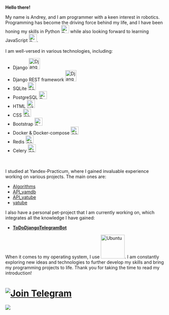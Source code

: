 <strong>Hello there!</strong>

My name is Andrey, and I am programmer with a keen interest in robotics. Programming has become the driving force behind my life, and I have been honing my skills in Python <img src="https://cdn.icon-icons.com/icons2/2415/PNG/512/python_original_logo_icon_146381.png" alt="Python" style="width:25px;"/> while also looking forward to learning JavaScript <img src="https://fuzeservers.ru/wp-content/uploads/8/0/e/80ec046c929af5dc31f38d6ce08ae6ce.png" alt="Python" style="width:25px;"/>.
</br>
</br>
I am well-versed in various technologies, including:
<ul>
  <li> Django  <img src="https://cdn.icon-icons.com/icons2/2415/PNG/512/django_plain_logo_icon_146558.png" alt="Django" style="width:35px;"/></li>
  <li> Django REST framework  <img src="https://www.django-rest-framework.org/img/logo.png" alt="Django REST" style="width:35px;"/></li>  
  <li> SQLite  <img src="https://cdn.icon-icons.com/icons2/9/PNG/256/sql_racer_gamedatabase_sql_1526.png" alt="SQLite" style="width:25px;"/></li>
  <li> PostgreSQL <img src="https://cdn.icon-icons.com/icons2/2699/PNG/512/postgresql_logo_icon_170835.png" alt="PostgreSQL" style="width:25px;"/></li>
  <li> HTML  <img src="https://cdn.icon-icons.com/icons2/2415/PNG/512/html_original_wordmark_logo_icon_146478.png" alt="HTML" style="width:25px;"/></li>
  <li> CSS  <img src="https://cdn.icon-icons.com/icons2/2415/PNG/512/css_original_wordmark_logo_icon_146576.png" alt="CSS" style="width:25px;"/></li>
  <li> Bootstrap  <img src="https://cdn.icon-icons.com/icons2/2415/PNG/512/bootstrap_plain_wordmark_logo_icon_146620.png" alt="Bootstrap" style="width:25px;"/></li>
  <li> Docker & Docker-compose <img src="https://cdn.icon-icons.com/icons2/2107/PNG/512/file_type_docker_icon_130643.png" alt="CSS" style="width:25px;"/></li>
  <li> Redis <img src="https://cdn.icon-icons.com/icons2/2415/PNG/512/redis_original_logo_icon_146368.png" alt="CSS" style="width:25px;"/></li>
  <li> Celery <img src="https://docs.celeryq.dev/en/stable/_static/celery_512.png" alt="CSS" style="width:25px;"/></li>
</ul> 
</br>
</br>
I studied at Yandex-Practicum, where I gained invaluable experience working on various projects. The main ones are:
<ul>
  <li><a href="https://github.com/exp-ext/algorithms">Algorithms</a></li>
  <li><a href="https://github.com/exp-ext/infra_sp2">API_yamdb</a></li>
  <li><a href="https://github.com/exp-ext/api_final_yatube">API_yatube</a></li>
  <li><a href="https://github.com/exp-ext/yatube">yatube</a></li>
</ul> 

I also have a personal pet-project that I am currently working on, which integrates all the knowledge I have gained:
<ul>
  <li><strong><a href="https://github.com/exp-ext/ToDoDjangoTelBot">ToDoDjangoTelegramBot</a></strong></li>
</ul> 

When it comes to my operating system, I use <img src="https://cdn.icon-icons.com/icons2/2699/PNG/512/ubuntu_src_logo_icon_168374.png" alt="Ubuntu" style="width:75px;"/>. I am constantly exploring new ideas and technologies to further develop my skills and bring my programming projects to life. Thank you for taking the time to read my introduction!

# [![Join Telegram](https://img.shields.io/badge/My%20Telegram-Join-blue)](https://t.me/Borokin)


![](https://github-profile-summary-cards.vercel.app/api/cards/profile-details?username=exp-ext&theme=solarized_dark)


